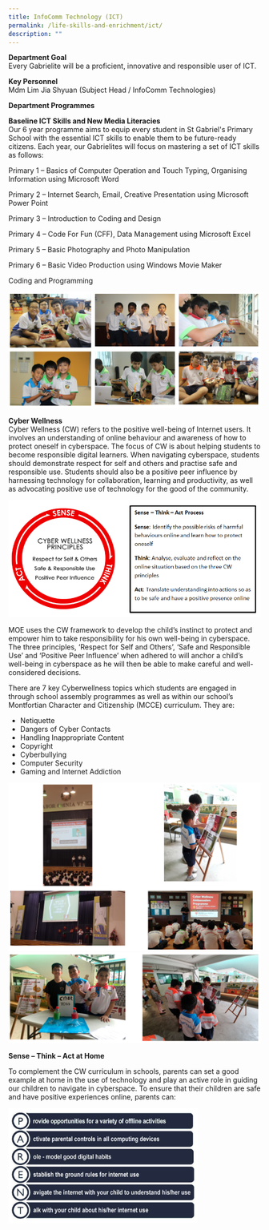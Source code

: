 ```yaml
---
title: InfoComm Technology (ICT)
permalink: /life-skills-and-enrichment/ict/
description: ""
---
```

**Department Goal**    
Every Gabrielite will be a proficient, innovative and responsible user of ICT.

**Key Personnel**   
Mdm Lim Jia Shyuan (Subject Head / InfoComm Technologies) 

  

**Department Programmes**

**Baseline ICT Skills and New Media Literacies**   
Our 6 year programme aims to equip every student in St Gabriel's Primary School with the essential ICT skills to enable them to be future-ready citizens. Each year, our Gabrielites will focus on mastering a set of ICT skills as follows: 

Primary 1 – Basics of Computer Operation and Touch Typing, Organising Information using Microsoft Word 

Primary 2 – Internet Search, Email, Creative Presentation using Microsoft Power Point 

Primary 3 – Introduction to Coding and Design

Primary 4 – Code For Fun (CFF), Data Management using Microsoft Excel

Primary 5 – Basic Photography and Photo Manipulation 

Primary 6 – Basic Video Production using Windows Movie Maker

  

Coding and Programming

![](/images/ict1.png)

**Cyber Wellness**   
Cyber Wellness (CW) refers to the positive well-being of Internet users. It involves an understanding of online behaviour and awareness of how to protect oneself in cyberspace. The focus of CW is about helping students to become responsible digital learners. When navigating cyberspace, students should demonstrate respect for self and others and practise safe and responsible use. Students should also be a positive peer influence by harnessing technology for collaboration, learning and productivity, as well as advocating positive use of technology for the good of the community.

![](/images/ict2.png)

MOE uses the CW framework to develop the child’s instinct to protect and empower him to take responsibility for his own well-being in cyberspace. The three principles, ‘Respect for Self and Others’, ‘Safe and Responsible Use’ and ‘Positive Peer Influence’ when adhered to will anchor a child’s well-being in cyberspace as he will then be able to make careful and well-considered decisions.

There are 7 key Cyberwellness topics which students are engaged in through school assembly programmes as well as within our school’s Montfortian Character and Citizenship (MCCE) curriculum. They are: 
* Netiquette
* Dangers of Cyber Contacts
* Handling Inappropriate Content
* Copyright
* Cyberbullying
* Computer Security
* Gaming and Internet Addiction

![](/images/ict3.png)
![](/images/ict4.png)

**Sense – Think – Act at Home** 

To complement the CW curriculum in schools, parents can set a good example at home in the use of technology and play an active role in guiding our children to navigate in cyberspace. To ensure that their children are safe and have positive experiences online, parents can:

<img src="/images/ict5.jpeg" 
     style="width:75%">